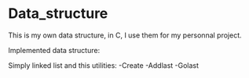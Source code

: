# Data_structure
This is my own data structure, in C, I use them for my personnal project.

Implemented data structure:

Simply linked list and this utilities:
-Create
-Addlast
-Golast
